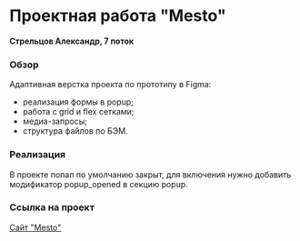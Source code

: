 # Проектная работа "Mesto"
**Стрельцов Александр, 7 поток**

### Обзор
Адаптивная верстка проекта по прототипу в Figma:
- реализация формы в popup;
- работа с grid и flex сетками;
- медиа-запросы;
- структура файлов по БЭМ.

### Реализация
В проекте попап по умолчанию закрыт, для включения нужно добавить модификатор popup_opened в секцию popup.

### Ссылка на проект
[Сайт "Mesto"](https://alexanderstreltsov.github.io/mesto-project/)

